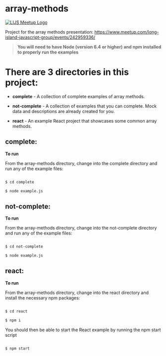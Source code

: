 # array-methods
[![LIJS Meetup Logo](https://avatars3.githubusercontent.com/u/31260897?v=4&s=200)](https://github.com/lijs-meetup)

Project for the array methods presentation: https://www.meetup.com/long-island-javascript-group/events/242959336/

>**You will need to have Node (version 6.4 or higher) and npm installed to properly run the examples**

# There are 3 directories in this project:

  - **complete** - A collection of complete examples of array methods.

  - **not-complete** - A collection of examples that you can complete. Mock data and descriptions are already created for you.

  - **react** - An example React project that showcases some common array methods.

 

## complete:

**To run**

From the array-methods directory, change into the complete directory and run any of the example files:

```sh

$ cd complete

$ node example.js

```

 

## not-complete:

**To run**

 From the array-methods directory, change into the not-complete directory and run any of the example files:

```sh

$ cd not-complete

$ node example.js

```

 

## react:

**To run**

From the array-methods directory, change into the react directory and install the necessary npm packages:

```sh

$ cd react

$ npm i

```

 

You should then be able to start the React example by running the npm start script

```sh

$ npm start

```